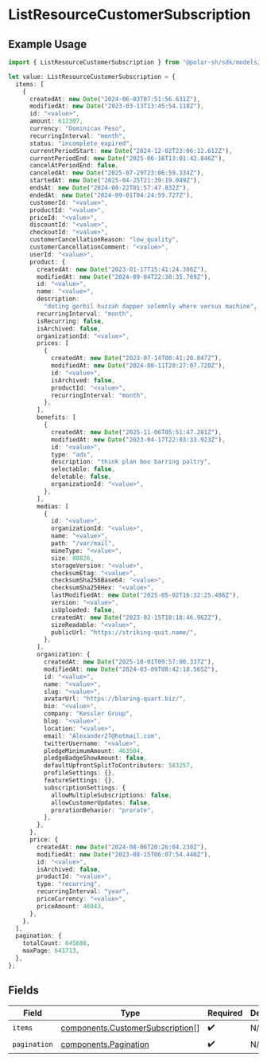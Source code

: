 # ListResourceCustomerSubscription

## Example Usage

```typescript
import { ListResourceCustomerSubscription } from "@polar-sh/sdk/models/components/listresourcecustomersubscription.js";

let value: ListResourceCustomerSubscription = {
  items: [
    {
      createdAt: new Date("2024-06-03T07:51:56.631Z"),
      modifiedAt: new Date("2023-03-13T13:45:54.118Z"),
      id: "<value>",
      amount: 612307,
      currency: "Dominican Peso",
      recurringInterval: "month",
      status: "incomplete_expired",
      currentPeriodStart: new Date("2024-12-02T23:06:12.612Z"),
      currentPeriodEnd: new Date("2025-06-16T13:01:42.846Z"),
      cancelAtPeriodEnd: false,
      canceledAt: new Date("2025-07-29T23:06:59.334Z"),
      startedAt: new Date("2025-04-25T21:39:19.049Z"),
      endsAt: new Date("2024-08-22T01:57:47.832Z"),
      endedAt: new Date("2024-09-01T04:24:59.727Z"),
      customerId: "<value>",
      productId: "<value>",
      priceId: "<value>",
      discountId: "<value>",
      checkoutId: "<value>",
      customerCancellationReason: "low_quality",
      customerCancellationComment: "<value>",
      userId: "<value>",
      product: {
        createdAt: new Date("2023-01-17T15:41:24.386Z"),
        modifiedAt: new Date("2024-09-04T22:30:35.769Z"),
        id: "<value>",
        name: "<value>",
        description:
          "doting gerbil huzzah dapper solemnly where versus machine",
        recurringInterval: "month",
        isRecurring: false,
        isArchived: false,
        organizationId: "<value>",
        prices: [
          {
            createdAt: new Date("2023-07-14T00:41:20.047Z"),
            modifiedAt: new Date("2024-08-11T20:27:07.720Z"),
            id: "<value>",
            isArchived: false,
            productId: "<value>",
            recurringInterval: "month",
          },
        ],
        benefits: [
          {
            createdAt: new Date("2025-11-06T05:51:47.281Z"),
            modifiedAt: new Date("2023-04-17T22:03:33.923Z"),
            id: "<value>",
            type: "ads",
            description: "think plan boo barring paltry",
            selectable: false,
            deletable: false,
            organizationId: "<value>",
          },
        ],
        medias: [
          {
            id: "<value>",
            organizationId: "<value>",
            name: "<value>",
            path: "/var/mail",
            mimeType: "<value>",
            size: 88826,
            storageVersion: "<value>",
            checksumEtag: "<value>",
            checksumSha256Base64: "<value>",
            checksumSha256Hex: "<value>",
            lastModifiedAt: new Date("2025-05-02T16:32:25.486Z"),
            version: "<value>",
            isUploaded: false,
            createdAt: new Date("2023-02-15T10:18:46.962Z"),
            sizeReadable: "<value>",
            publicUrl: "https://striking-quit.name/",
          },
        ],
        organization: {
          createdAt: new Date("2025-10-01T09:57:00.337Z"),
          modifiedAt: new Date("2024-03-09T08:42:18.565Z"),
          id: "<value>",
          name: "<value>",
          slug: "<value>",
          avatarUrl: "https://blaring-quart.biz/",
          bio: "<value>",
          company: "Kessler Group",
          blog: "<value>",
          location: "<value>",
          email: "Alexander27@hotmail.com",
          twitterUsername: "<value>",
          pledgeMinimumAmount: 463504,
          pledgeBadgeShowAmount: false,
          defaultUpfrontSplitToContributors: 583257,
          profileSettings: {},
          featureSettings: {},
          subscriptionSettings: {
            allowMultipleSubscriptions: false,
            allowCustomerUpdates: false,
            prorationBehavior: "prorate",
          },
        },
      },
      price: {
        createdAt: new Date("2024-08-06T20:26:04.230Z"),
        modifiedAt: new Date("2023-08-15T06:07:54.440Z"),
        id: "<value>",
        isArchived: false,
        productId: "<value>",
        type: "recurring",
        recurringInterval: "year",
        priceCurrency: "<value>",
        priceAmount: 46843,
      },
    },
  ],
  pagination: {
    totalCount: 645688,
    maxPage: 641713,
  },
};
```

## Fields

| Field                                                                                | Type                                                                                 | Required                                                                             | Description                                                                          |
| ------------------------------------------------------------------------------------ | ------------------------------------------------------------------------------------ | ------------------------------------------------------------------------------------ | ------------------------------------------------------------------------------------ |
| `items`                                                                              | [components.CustomerSubscription](../../models/components/customersubscription.md)[] | :heavy_check_mark:                                                                   | N/A                                                                                  |
| `pagination`                                                                         | [components.Pagination](../../models/components/pagination.md)                       | :heavy_check_mark:                                                                   | N/A                                                                                  |